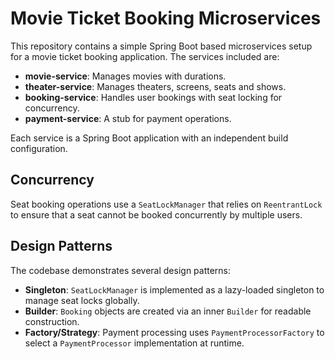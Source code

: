 # Movie Ticket Booking Microservices

This repository contains a simple Spring Boot based microservices setup for a movie ticket booking application. The services included are:

- **movie-service**: Manages movies with durations.
- **theater-service**: Manages theaters, screens, seats and shows.
- **booking-service**: Handles user bookings with seat locking for concurrency.
- **payment-service**: A stub for payment operations.

Each service is a Spring Boot application with an independent build configuration.


## Concurrency

Seat booking operations use a `SeatLockManager` that relies on `ReentrantLock` to ensure that a seat cannot be booked concurrently by multiple users.

## Design Patterns

The codebase demonstrates several design patterns:

- **Singleton**: `SeatLockManager` is implemented as a lazy-loaded singleton to manage seat locks globally.
- **Builder**: `Booking` objects are created via an inner `Builder` for readable construction.
- **Factory/Strategy**: Payment processing uses `PaymentProcessorFactory` to select a `PaymentProcessor` implementation at runtime.
